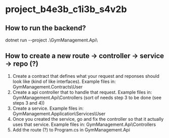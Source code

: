 # project_b4e3b_c1i3b_s4v2b

## How to run the backend? 
dotnet run --project .\GymManagement.Api\

## How to create a new route -> controller -> service -> repo (?) 

1. Create a contract that defines what your request and reponses should look like (kind of like interfaces). Example files in: GymManagement.Contracts\User
2. Create a api controller that to handle that request. Example files in: GymManagement.Api\Controllers (sort of needs step 3 to be done (see steps 3 and 4))
3. Create a service. Example files in: GymManagement.Application\Services\User
4. Once you created the service, go and fix the controller so that it actually uses that service. Example files in: GymManagement.Api\Controllers
5. Add the route (?) to Program.cs in GymManagement.Api

